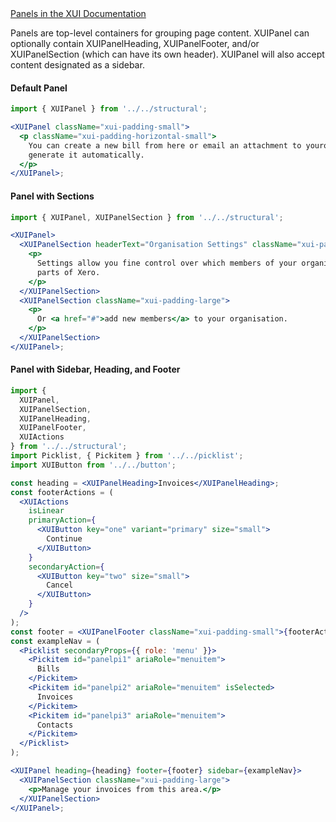 <div class="xui-margin-vertical">
	<a href="../section-components-displayingdata-panel.html" isDocLink>Panels in the XUI Documentation</a>
</div>

Panels are top-level containers for grouping page content. XUIPanel can optionally contain XUIPanelHeading, XUIPanelFooter, and/or XUIPanelSection (which can have its own header). XUIPanel will also accept content designated as a sidebar.

#### Default Panel

```jsx harmony
import { XUIPanel } from '../../structural';

<XUIPanel className="xui-padding-small">
  <p className="xui-padding-horizontal-small">
    You can create a new bill from here or email an attachment to yourorg-987654321@xero.com to
    generate it automatically.
  </p>
</XUIPanel>;
```

#### Panel with Sections

```jsx harmony
import { XUIPanel, XUIPanelSection } from '../../structural';

<XUIPanel>
  <XUIPanelSection headerText="Organisation Settings" className="xui-padding-large">
    <p>
      Settings allow you fine control over which members of your organisation can use different
      parts of Xero.
    </p>
  </XUIPanelSection>
  <XUIPanelSection className="xui-padding-large">
    <p>
      Or <a href="#">add new members</a> to your organisation.
    </p>
  </XUIPanelSection>
</XUIPanel>;
```

#### Panel with Sidebar, Heading, and Footer

```jsx harmony
import {
  XUIPanel,
  XUIPanelSection,
  XUIPanelHeading,
  XUIPanelFooter,
  XUIActions
} from '../../structural';
import Picklist, { Pickitem } from '../../picklist';
import XUIButton from '../../button';

const heading = <XUIPanelHeading>Invoices</XUIPanelHeading>;
const footerActions = (
  <XUIActions
    isLinear
    primaryAction={
      <XUIButton key="one" variant="primary" size="small">
        Continue
      </XUIButton>
    }
    secondaryAction={
      <XUIButton key="two" size="small">
        Cancel
      </XUIButton>
    }
  />
);
const footer = <XUIPanelFooter className="xui-padding-small">{footerActions}</XUIPanelFooter>;
const exampleNav = (
  <Picklist secondaryProps={{ role: 'menu' }}>
    <Pickitem id="panelpi1" ariaRole="menuitem">
      Bills
    </Pickitem>
    <Pickitem id="panelpi2" ariaRole="menuitem" isSelected>
      Invoices
    </Pickitem>
    <Pickitem id="panelpi3" ariaRole="menuitem">
      Contacts
    </Pickitem>
  </Picklist>
);

<XUIPanel heading={heading} footer={footer} sidebar={exampleNav}>
  <XUIPanelSection className="xui-padding-large">
    <p>Manage your invoices from this area.</p>
  </XUIPanelSection>
</XUIPanel>;
```
